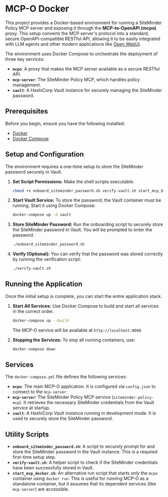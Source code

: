 # MCP-O Docker

This project provides a Docker-based environment for running a SiteMinder Policy MCP server and exposing it through the **MCP-to-OpenAPI (mcpo)** proxy. This setup converts the MCP server's protocol into a standard, secure OpenAPI-compatible RESTful API, allowing it to be easily integrated with LLM agents and other modern applications like [Open WebUI](https://github.com/open-webui/open-webui).

The environment uses Docker Compose to orchestrate the deployment of three key services:
-   **`mcpo`**: A proxy that makes the MCP server available as a secure RESTful API.
-   **`mcp-server`**: The SiteMinder Policy MCP, which handles policy management.
-   **`vault`**: A HashiCorp Vault instance for securely managing the SiteMinder password.

## Prerequisites

Before you begin, ensure you have the following installed:
- [Docker](https://docs.docker.com/get-docker/)
- [Docker Compose](https://docs.docker.com/compose/install/)

## Setup and Configuration

The environment requires a one-time setup to store the SiteMinder password securely in Vault.

1.  **Set Script Permissions:**
    Make the shell scripts executable:
    ```bash
    chmod +x onboard_siteminder_password.sh verify-vault.sh start_mcp_docker.sh
    ```

2.  **Start Vault Service:**
    To store the password, the Vault container must be running. Start it using Docker Compose:
    ```bash
    docker-compose up -d vault
    ```

3.  **Store SiteMinder Password:**
    Run the onboarding script to securely store the SiteMinder password in Vault. You will be prompted to enter the password.
    ```bash
    ./onboard_siteminder_password.sh
    ```

4.  **Verify (Optional):**
    You can verify that the password was stored correctly by running the verification script:
    ```bash
    ./verify-vault.sh
    ```

## Running the Application

Once the initial setup is complete, you can start the entire application stack.

1.  **Start All Services:**
    Use Docker Compose to build and start all services in the correct order.
    ```bash
    docker-compose up --build
    ```
    The MCP-O service will be available at `http://localhost:8000`.

2.  **Stopping the Services:**
    To stop all running containers, use:
    ```bash
    docker-compose down
    ```

## Services

The `docker-compose.yml` file defines the following services:

-   **`mcpo`**: The main MCP-O application. It is configured via `config.json` to connect to the `mcp-server`.
-   **`mcp-server`**: The SiteMinder Policy MCP service (`siteminder-policy-mcp`). It retrieves the necessary SiteMinder credentials from the Vault service at startup.
-   **`vault`**: A HashiCorp Vault instance running in development mode. It is used to securely store the SiteMinder password.

## Utility Scripts

-   **`onboard_siteminder_password.sh`**: A script to securely prompt for and store the SiteMinder password in the Vault instance. This is a required first-time setup step.
-   **`verify-vault.sh`**: A helper script to check if the SiteMinder credentials have been successfully stored in Vault.
-   **`start_mcp_docker.sh`**: An alternative run script that starts *only* the `mcpo` container using `docker run`. This is useful for running MCP-O as a standalone container, but it assumes that its dependent services (like `mcp-server`) are accessible.
